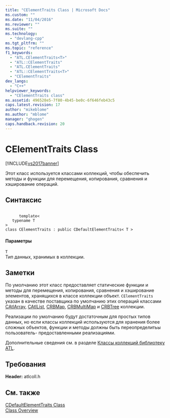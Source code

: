 ```yaml
---
title: "CElementTraits Class | Microsoft Docs"
ms.custom: ""
ms.date: "11/04/2016"
ms.reviewer: ""
ms.suite: ""
ms.technology: 
  - "devlang-cpp"
ms.tgt_pltfrm: ""
ms.topic: "reference"
f1_keywords: 
  - "ATL.CElementTraits<T>"
  - "ATL::CElementTraits"
  - "ATL.CElementTraits"
  - "ATL::CElementTraits<T>"
  - "CElementTraits"
dev_langs: 
  - "C++"
helpviewer_keywords: 
  - "CElementTraits class"
ms.assetid: 496528e5-7f80-4b45-be0c-6f646feb43c5
caps.latest.revision: 17
author: "mikeblome"
ms.author: "mblome"
manager: "ghogen"
caps.handback.revision: 20
---
```

# CElementTraits Class
[!INCLUDE[vs2017banner](../../assembler/inline/includes/vs2017banner.md)]

Этот класс используется классами коллекций, чтобы обеспечить методы и функции для перемещения, копирования, сравнения и хэширование операций.  
  
## Синтаксис  
  
```  
  
      template<  
   typename T  
>  
class CElementTraits : public CDefaultElementTraits< T >  
```  
  
#### Параметры  
 `T`  
 Тип данных, хранимых в коллекции.  
  
## Заметки  
 По умолчанию этот класс предоставляет статические функции и методы для перемещения, копирования, сравнения и хэширование элементов, хранящихся в классе коллекции объект.  `CElementTraits` указан в качестве поставщика по умолчанию этих операций классами [CAtlArray](../../atl/reference/catlarray-class.md), [CAtlList](../Topic/CAtlList%20Class.md), [CRBMap](../../atl/reference/crbmap-class.md), [CRBMultiMap](../../atl/reference/crbmultimap-class.md) и [CRBTree](../../atl/reference/crbtree-class.md) коллекции.  
  
 Реализации по умолчанию будут достаточным для простых типов данных, но если классы коллекций используются для хранения более сложных объектов, функции и методы должны быть переопределитьы пользователь\- предоставленными реализациями.  
  
 Дополнительные сведения см. в разделе [Классы коллекций библиотеку ATL](../../atl/atl-collection-classes.md).  
  
## Требования  
 **Header:** atlcoll.h  
  
## См. также  
 [CDefaultElementTraits Class](../../atl/reference/cdefaultelementtraits-class.md)   
 [Class Overview](../../atl/atl-class-overview.md)